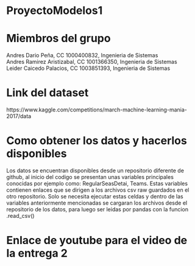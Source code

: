 # ProyectoModelos1

<html>
  <body>
    <h1>Miembros del grupo</h1>
    <p>Andres Dario Peña, CC 1000400832, Ingenieria de Sistemas<br>
    Andres Ramirez Aristizabal, CC 1001366350, Ingenieria de Sistemas<br>
    Leider Caicedo Palacios, CC 1003851393, Ingenieria de Sistemas<br></p>
    <h1>Link del dataset</h1>
    <p>https://www.kaggle.com/competitions/march-machine-learning-mania-2017/data<br></p>
    <h1>Como obtener los datos y hacerlos disponibles</h1>
    <p>Los datos se encuentran disponibles desde un repositorio diferente de github, al inicio del codigo se presentan unas variables principales conocidas por ejemplo como: RegularSeasDetai, Teams. Estas variables contienen enlaces que se dirigen a los archivos csv raw guardados en el otro repositorio. Solo se necesita ejecutar estas celdas y dentro de las variables anteriormente mencionadas se cargaran los archivos desde el repositorio de los datos, para luego ser leidas por pandas con la funcion .read_csv()<br></p>
    <h1>Enlace de youtube para el video de la entrega 2</h1>
    <p></p>
  </body>
</html>

